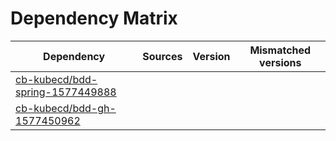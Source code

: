 # Dependency Matrix

Dependency | Sources | Version | Mismatched versions
---------- | ------- | ------- | -------------------
[cb-kubecd/bdd-spring-1577449888](https://github.com/cb-kubecd/bdd-spring-1577449888.git) |  | []() | 
[cb-kubecd/bdd-gh-1577450962](https://github.com/cb-kubecd/bdd-gh-1577450962.git) |  | []() | 
